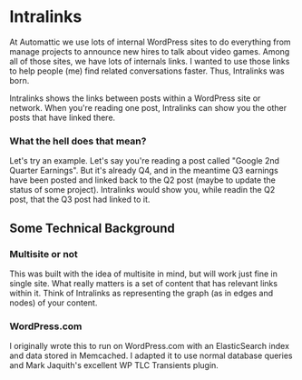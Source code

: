 # Intralinks

At Automattic we use lots of internal WordPress sites to do everything from manage projects to announce new hires to talk about video games.  Among all of those sites, we have lots of internals links.  I wanted to use those links to help people (me) find related conversations faster.  Thus, Intralinks was born.

Intralinks shows the links between posts within a WordPress site or network.  When you're reading one post, Intralinks can show you the other posts that have linked there.

### What the hell does that mean?

Let's try an example.  Let's say you're reading a post called "Google 2nd Quarter Earnings".  But it's already Q4, and in the meantime Q3 earnings have been posted and linked back to the Q2 post (maybe to update the status of some project).  Intralinks would show you, while readin the Q2 post, that the Q3 post had linked to it.

## Some Technical Background

### Multisite or not

This was built with the idea of multisite in mind, but will work just fine in single site.  What really matters is a set of content that has relevant links within it.  Think of Intralinks as representing the graph (as in edges and nodes) of your content.

### WordPress.com

I originally wrote this to run on WordPress.com with an ElasticSearch index and data stored in Memcached.  I adapted it to use normal database queries and Mark Jaquith's excellent WP TLC Transients plugin.
